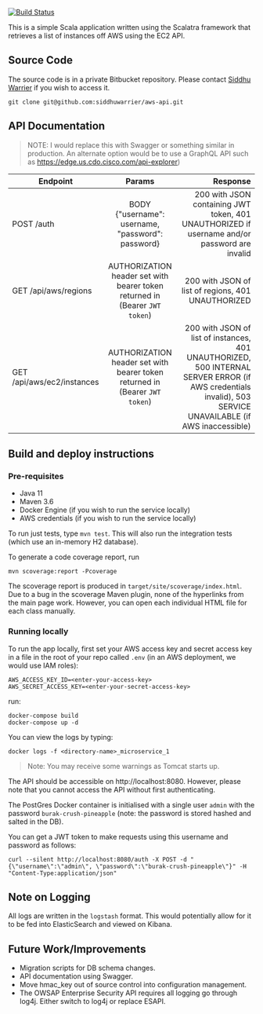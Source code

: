 
[![Build Status](https://travis-ci.com/siddhuwarrier/aws-api.svg?token=psjzrsiRHzBi3DhiqeaA&branch=master)](https://travis-ci.com/siddhuwarrier/aws-api)

This is a simple Scala application written using the Scalatra framework that retrieves a list of instances off AWS using the EC2 API.

## Source Code

The source code is in a private Bitbucket repository. Please contact [Siddhu Warrier](mailto:siddhu@siddhuw.info) if you
wish to access it.

    git clone git@github.com:siddhuwarrier/aws-api.git
    
## API Documentation

> NOTE: I would replace this with Swagger or something similar in production. An alternate option would be to use a GraphQL API such as https://edge.us.cdo.cisco.com/api-explorer)

| Endpoint        | Params | Response  |
| ------------- |:-------------:| -----:|
| POST /auth      | BODY {"username": username, "password": password} | 200 with JSON containing JWT token, 401 UNAUTHORIZED if username and/or password are invalid |
| GET /api/aws/regions      | AUTHORIZATION header set with bearer token returned in  (Bearer `JWT token`)      |   200 with JSON of list of regions, 401 UNAUTHORIZED  |
| GET /api/aws/ec2/instances | AUTHORIZATION header set with bearer token returned in  (Bearer `JWT token`)     |    200 with JSON of list of instances, 401 UNAUTHORIZED, 500 INTERNAL SERVER ERROR (if AWS credentials invalid), 503 SERVICE UNAVAILABLE (if AWS inaccessible) |


## Build and deploy instructions

### Pre-requisites
- Java 11
- Maven 3.6
- Docker Engine (if you wish to run the service locally)
- AWS credentials (if you wish to run the service locally)

To run just tests, type `mvn test`. This will also run the integration tests (which use an in-memory H2 database).

To generate a code coverage report, run
 
    mvn scoverage:report -Pcoverage
    
The scoverage report is produced in `target/site/scoverage/index.html`. Due to a bug in the scoverage Maven plugin, none of 
the hyperlinks from the main page work. However, you can open each individual HTML file for each class manually.
    
### Running locally

To run the app locally, first set your AWS access key and secret access key in a file in the root of your repo called `.env` (in an AWS deployment, we would use IAM roles):
``` 
AWS_ACCESS_KEY_ID=<enter-your-access-key>
AWS_SECRET_ACCESS_KEY=<enter-your-secret-access-key>
```

run:
```
docker-compose build
docker-compose up -d
```

You can view the logs by typing:
```
docker logs -f <directory-name>_microservice_1
```
    
> Note: You may receive some warnings as Tomcat starts up.

The API should be accessible on http://localhost:8080. However, please note that you cannot access the API without first authenticating.

The PostGres Docker container is initialised with a single user `admin` with the password `burak-crush-pineapple` (note: the password is stored hashed and salted in the DB).

You can get a JWT token to make requests using this username and password as follows:
```
curl --silent http://localhost:8080/auth -X POST -d "{\"username\":\"admin\", \"password\":\"burak-crush-pineapple\"}" -H "Content-Type:application/json"
```
    
## Note on Logging

All logs are written in the `logstash` format. This would potentially allow for it to be fed into ElasticSearch and viewed
on Kibana.
    
## Future Work/Improvements

* Migration scripts for DB schema changes.
* API documentation using Swagger.
* Move hmac_key out of source control into configuration management.
* The OWSAP Enterprise Security API requires all logging go through log4j. Either switch to log4j or replace ESAPI.
